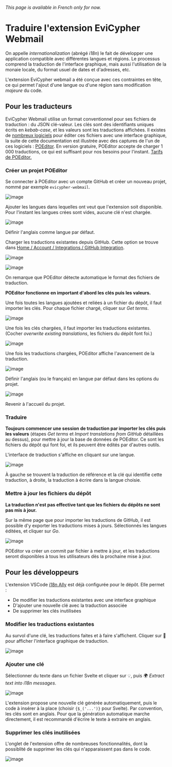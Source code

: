 *This page is available in French only for now.*

# Traduire l'extension EviCypher Webmail

On appelle *internationalization* (abrégé *i18n*) le fait de développer une application compatible avec différentes langues et régions. Le processus comprend la traduction de l'interface graphique, mais aussi l'utilisation de la monaie locale, du format usuel de dates et d'adresses, etc.

L'extension EviCypher webmail a été conçue avec ces contraintes en tête, ce qui permet l'ajout d'une langue ou d'une région sans modification *majeure* du code.

## Pour les traducteurs

EviCypher Webmail utilise un format conventionnel pour ses fichiers de traduction : du JSON clé-valeur. Les clés sont des identifiants uniques écrits en *kebab-case*, et les valeurs sont les traductions affichées. Il existes de [nombreux logiciels](https://alternativeto.net/software/po-editor/) pour éditer ces fichiers avec une interface graphique, la suite de cette documentation est illustrée avec des captures de l'un de ces logiciels : [POEditor](https://poeditor.com/). En version gratuire, POEditor accepte de charger 1 000 traductions, ce qui est suffisant pour nos besoins pour l'instant. [Tarifs de POEditor.](https://github.com/marketplace/poeditor/)

### Créer un projet POEditor

Se connecter à POEditor avec un compte GitHub et créer un nouveau projet, nommé par exemple `evicypher-webmail`.

![image](https://user-images.githubusercontent.com/48261497/130031880-ec063587-ccf2-4170-b899-ec794ac212b7.png)

Ajouter les langues dans lequelles ont veut que l'extension soit disponible. Pour l'instant les langues crées sont vides, aucune clé n'est chargée.

![image](https://user-images.githubusercontent.com/48261497/130032055-595789aa-5508-4cac-aafa-3d142489054e.png)

Définir l'anglais comme langue par défaut.

Charger les traductions existantes depuis GitHub. Cette option se trouve dans [Home / Account / Integrations / GitHub Integration](https://poeditor.com/github/projects).

![image](https://user-images.githubusercontent.com/48261497/130032962-00f4c5ed-9b98-4bce-8571-f1ed3986ab1d.png)

![image](https://user-images.githubusercontent.com/48261497/130033043-3ff75003-1acf-4daa-bd55-5d3ca0d68902.png)

On remarque que POEditor détecte automatique le format des fichiers de traduction.

**POEditor fonctionne en important d'abord les clés puis les valeurs.**

Une fois toutes les langues ajoutées et reliées à un fichier du dépôt, il faut importer les clés. Pour chaque fichier chargé, cliquer sur *Get terms*.

![image](https://user-images.githubusercontent.com/48261497/130033789-93038a2a-b051-4e29-8640-dc13311adcff.png)

Une fois les clés chargées, il faut importer les traductions existantes. (Cocher *overwrite existing translations*, les fichiers du dépôt font foi.)

![image](https://user-images.githubusercontent.com/48261497/130033353-d1a6c9c0-5b91-4469-8772-07be873d1cc6.png)

Une fois les traductions chargées, POEditor affiche l'avancement de la traduction.

![image](https://user-images.githubusercontent.com/48261497/130034605-723c2a3c-7042-4063-87f1-1e477340b77b.png)

Définir l'anglais (ou le français) en langue par défaut dans les options du projet.

![image](https://user-images.githubusercontent.com/48261497/130034427-c985ac3f-293c-495d-a20a-3409e71b95a3.png)

Revenir à l'accueil du projet.

### Traduire

**Toujours commencer une session de traduction par importer les clés puis les valeurs** (étapes *Get terms* et *Import translations from GitHub* détaillées au dessus), pour mettre à jour la base de données de POEditor. Ce sont les fichiers du dépôt qui font foi, et ils peuvent être édités par d'autres outils.

L'interface de traduction s'affiche en cliquant sur une langue.

![image](https://user-images.githubusercontent.com/48261497/130035006-47eb7e4b-e341-4392-b917-f0b4b2e9115d.png)

À gauche se trouvent la traduction de référence et la clé qui identifie cette traduction, à droite, la traduction à écrire dans la langue choisie.

### Mettre à jour les fichiers du dépôt

**La traduction n'est pas effective tant que les fichiers du dépôts ne sont pas mis à jour.**

Sur la même page que pour importer les traductions de GitHub, il est possible d'y exporter les traductions mises à jours. Sélectionnés les langues éditées, et cliquer sur *Go*.

![image](https://user-images.githubusercontent.com/48261497/130036052-2b454c8e-304c-4bf5-9078-3b02422f0402.png)

POEditor va créer un commit par fichier à mettre à jour, et les traductions seront disponibles à tous les utilisateurs dès la prochaine mise à jour.

## Pour les développeurs

L'extension VSCode [i18n Ally](https://marketplace.visualstudio.com/items?itemName=Lokalise.i18n-ally) est déjà configurée pour le dépôt. Elle permet :

- De modifier les traductions existantes avec une interface graphique
- D'ajouter une nouvelle clé avec la traduction associée
- De supprimer les clés inutilisées

### Modifier les traductions existantes

Au survol d'une clé, les traductions faites et à faire s'affichent. Cliquer sur 💬 pour afficher l'interface graphique de traduction.

![image](https://user-images.githubusercontent.com/48261497/130036708-645faf7e-ec1a-4250-ae90-9db16cb5f04c.png)

### Ajouter une clé

Sélectionner du texte dans un fichier Svelte et cliquer sur 💡, puis 🌍 *Extract text into i18n messages*.

![image](https://user-images.githubusercontent.com/48261497/130037280-9a2ecb92-cdf2-48fb-a402-f0d45aa3f073.png)

L'extension propose une nouvelle clé générée automatiquement, puis le code à insérer à la place (choisir `{$_('...')}` pour Svelte). Par convention, les clés sont en anglais. Pour que la génération automatique marche directement, il est recommandé d'écrire le texte à extraire en anglais.

### Supprimer les clés inutilisées

L'onglet de l'extension offre de nombreuses fonctionnalités, dont la possiblité de supprimer les clés qui n'apparaissent pas dans le code.

![image](https://user-images.githubusercontent.com/48261497/130038087-eceafc2e-a0fe-41fe-bca1-2ee04612ca4c.png)
